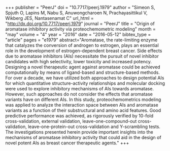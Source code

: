 +++
publisher = "PeerJ"
doi = "10.7717/peerj.1979"
author = "Simeon S, Spjuth O, Lapins M, Nabu S, Anuwongcharoen N, Prachayasittikul V, Wikberg JES, Nantasenamat C"
url_html = "http://dx.doi.org/10.7717/peerj.1979"
journal = "PeerJ"
title = "Origin of aromatase inhibitory activity via proteochemometric modeling"
month = "may"
volume = "4"
year = "2016"
date = "2016-05-12"
bibtex_type = "article"
pages = "e1979"
abstract="Aromatase, the rate-limiting enzyme that catalyzes the conversion of androgen to estrogen, plays an essential role in the development of estrogen-dependent breast cancer. Side effects due to aromatase inhibitors (AIs) necessitate the pursuit of novel inhibitor candidates with high selectivity, lower toxicity and increased potency. Designing a novel therapeutic agent against aromatase could be achieved computationally by means of ligand-based and structure-based methods. For over a decade, we have utilized both approaches to design potential AIs for which quantitative structure-activity relationships and molecular docking were used to explore inhibitory mechanisms of AIs towards aromatase. However, such approaches do not consider the effects that aromatase variants have on different AIs. In this study, proteochemometrics modeling was applied to analyze the interaction space between AIs and aromatase variants as a function of their substructural and amino acid features. Good predictive performance was achieved, as rigorously verified by 10-fold cross-validation, external validation, leave-one-compound-out cross-validation, leave-one-protein-out cross-validation and Y-scrambling tests. The investigations presented herein provide important insights into the mechanisms of aromatase inhibitory activity that could aid in the design of novel potent AIs as breast cancer therapeutic agents."
+++

